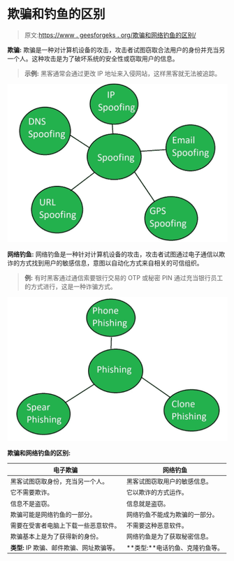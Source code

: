 # 欺骗和钓鱼的区别

> 原文:[https://www . geesforgeks . org/欺骗和网络钓鱼的区别/](https://www.geeksforgeeks.org/difference-between-spoofing-and-phishing/)

**欺骗:**
欺骗是一种对计算机设备的攻击，攻击者试图窃取合法用户的身份并充当另一个人。这种攻击是为了破坏系统的安全性或窃取用户的信息。

> **示例:**
> 黑客通常会通过更改 IP 地址来入侵网站，这样黑客就无法被追踪。

![](img/82d2b394c8517b2f26b70af5d90a1d9c.png)

**网络钓鱼:**
网络钓鱼是一种针对计算机设备的攻击，攻击者试图通过电子通信以欺诈的方式找到用户的敏感信息，意图以自动化方式来自相关的可信组织。

> **例:**
> 有时黑客通过通信索要银行交易的 OTP 或秘密 PIN 通过充当银行员工的方式进行，这是一种诈骗方式。

![](img/87493da15ce0e6720a61045b93f50883.png)

**欺骗和网络钓鱼的区别:**

<center>

| 电子欺骗 | 网络钓鱼 |
| --- | --- |
| 黑客试图窃取身份，充当另一个人。 | 黑客试图窃取用户的敏感信息。 |
| 它不需要欺诈。 | 它以欺诈的方式运作。 |
| 信息不是盗窃。 | 信息就是盗窃。 |
| 欺骗可能是网络钓鱼的一部分。 | 网络钓鱼不能成为欺骗的一部分。 |
| 需要在受害者电脑上下载一些恶意软件。 | 不需要这种恶意软件。 |
| 欺骗基本上是为了获得新的身份。 | 网络钓鱼是为了获取秘密信息。 |
| **类型:** IP 欺骗、邮件欺骗、网址欺骗等。 | **类型:**电话钓鱼、克隆钓鱼等。 |

</center>